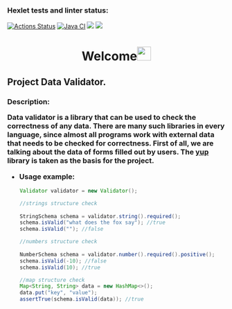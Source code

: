 ### Hexlet tests and linter status:
[![Actions Status](https://github.com/IlnazKamalov/java-project-78/workflows/hexlet-check/badge.svg)](https://github.com/IlnazKamalov/java-project-78/actions)
[![Java CI](https://github.com/IlnazKamalov/java-project-3/actions/workflows/JavaCI.yml/badge.svg)](https://github.com/IlnazKamalov/java-project-3/actions/workflows/JavaCI.yml)
<a href="https://codeclimate.com/github/IlnazKamalov/java-project-3/maintainability"><img src="https://api.codeclimate.com/v1/badges/ad6f495d5dc56a878f91/maintainability" /></a>
<a href="https://codeclimate.com/github/IlnazKamalov/java-project-3/test_coverage"><img src="https://api.codeclimate.com/v1/badges/ad6f495d5dc56a878f91/test_coverage" /></a>


<h1 align="center">Welcome<img src="https://github.com/blackcater/blackcater/raw/main/images/Hi.gif" height="32"/></h1>
<h2> Project Data Validator.</h2>

<h3 align="">Description:

Data validator is a library that can be used to check the correctness of any data. 
There are many such libraries in every language, since almost all programs work with external data that needs to be checked for correctness. 
First of all, we are talking about the data of forms filled out by users. 
The [yup](https://github.com/jquense/yup) library is taken as the basis for the project.

* Usage example:</h3>
```java
    Validator validator = new Validator();

    //strings structure check
        
    StringSchema schema = validator.string().required();
    schema.isValid("what does the fox say"); //true
    schema.isValid(""); //false

    //numbers structure check
        
    NumberSchema schema = validator.number().required().positive();
    schema.isValid(-10); //false
    schema.isValid(10); //true

    //map structure check
    Map<String, String> data = new HashMap<>();
    data.put("key", "value");
    assertTrue(schema.isValid(data)); //true
```
